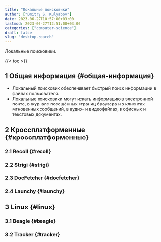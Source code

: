 ```yaml
---
title: "Локальные поисковики"
author: ["Dmitry S. Kulyabov"]
date: 2023-06-27T10:57:00+03:00
lastmod: 2023-06-27T12:51:00+03:00
categories: ["computer-science"]
draft: false
slug: "desktop-search"
---
```


Локальные поисковики.

<!--more-->

{{< toc >}}


## <span class="section-num">1</span> Общая информация {#общая-информация}

-   Локальный поисковик обеспечивает быстрый поиск информации в файлах пользователя.
-   Локальные поисковики могут искать информацию в электронной почте, в журнале посещённых страниц браузера и в клиентах мгновенных сообщений, в аудио- и видеофайлах, в офисных и текстовых документах.


## <span class="section-num">2</span> Кроссплатформенные {#кроссплатформенные}


### <span class="section-num">2.1</span> Recoll {#recoll}


### <span class="section-num">2.2</span> Strigi {#strigi}


### <span class="section-num">2.3</span> DocFetcher {#docfetcher}


### <span class="section-num">2.4</span> Launchy {#launchy}


## <span class="section-num">3</span> Linux {#linux}


### <span class="section-num">3.1</span> Beagle {#beagle}


### <span class="section-num">3.2</span> Tracker {#tracker}
